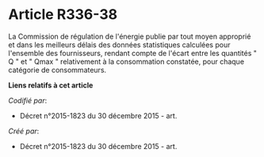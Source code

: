 # Article R336-38

La Commission de régulation de l'énergie publie par tout moyen approprié et dans les meilleurs délais des données
statistiques calculées pour l'ensemble des fournisseurs, rendant compte de l'écart entre les quantités " Q " et " Qmax "
relativement à la consommation constatée, pour chaque catégorie de consommateurs.

**Liens relatifs à cet article**

_Codifié par_:

  - Décret n°2015-1823 du 30 décembre 2015 - art.

_Créé par_:

  - Décret n°2015-1823 du 30 décembre 2015 - art.
